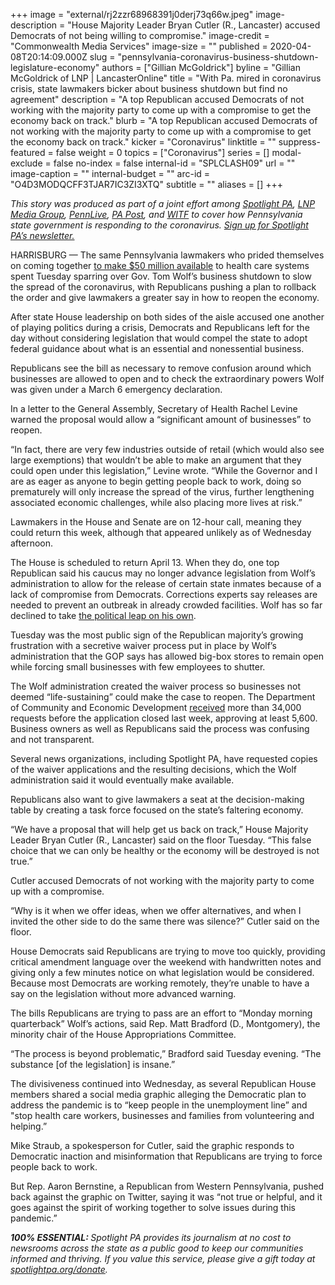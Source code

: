 +++
image = "external/rj2zzr68968391j0derj73q66w.jpeg"
image-description = "House Majority Leader Bryan Cutler (R., Lancaster) accused Democrats of not being willing to compromise."
image-credit = "Commonwealth Media Services"
image-size = ""
published = 2020-04-08T20:14:09.000Z
slug = "pennsylvania-coronavirus-business-shutdown-legislature-economy"
authors = ["Gillian McGoldrick"]
byline = "Gillian McGoldrick of LNP | LancasterOnline"
title = "With Pa. mired in coronavirus crisis, state lawmakers bicker about business shutdown but find no agreement"
description = "A top Republican accused Democrats of not working with the majority party to come up with a compromise to get the economy back on track."
blurb = "A top Republican accused Democrats of not working with the majority party to come up with a compromise to get the economy back on track."
kicker = "Coronavirus"
linktitle = ""
suppress-featured = false
weight = 0
topics = ["Coronavirus"]
series = []
modal-exclude = false
no-index = false
internal-id = "SPLCLASH09"
url = ""
image-caption = ""
internal-budget = ""
arc-id = "O4D3MODQCFF3TJAR7IC3ZI3XTQ"
subtitle = ""
aliases = []
+++

<i>This story was produced as part of a joint effort among </i><a href="https://lesspage.com/"><i>Spotlight PA</i></a><i>, </i><a href="https://lancasteronline.com/"><i>LNP Media Group</i></a><i>, </i><a href="https://www.pennlive.com/"><i>PennLive</i></a><i>, </i><a href="https://papost.org/"><i>PA Post</i></a><i>, and </i><a href="https://www.witf.org/"><i>WITF</i></a><i> to cover how Pennsylvania state government is responding to the coronavirus. </i><a href="https://lesspage.com/newsletters"><i>Sign up for Spotlight PA’s newsletter.</i></a>

HARRISBURG — The same Pennsylvania lawmakers who prided themselves on coming together <a href="https://lesspage.com/news/2020/03/pennsylvania-coronavirus-emergency-funding-fifty-million-masks-vents/">to make $50 million available</a> to health care systems spent Tuesday sparring over Gov. Tom Wolf’s business shutdown to slow the spread of the coronavirus, with Republicans pushing a plan to rollback the order and give lawmakers a greater say in how to reopen the economy.

After state House leadership on both sides of the aisle accused one another of playing politics during a crisis, Democrats and Republicans left for the day without considering legislation that would compel the state to adopt federal guidance about what is an essential and nonessential business.

Republicans see the bill as necessary to remove confusion around which businesses are allowed to open and to check the extraordinary powers Wolf was given under a March 6 emergency declaration.

In a letter to the General Assembly, Secretary of Health Rachel Levine warned the proposal would allow a “significant amount of businesses” to reopen.

“In fact, there are very few industries outside of retail (which would also see large exemptions) that wouldn’t be able to make an argument that they could open under this legislation,” Levine wrote. “While the Governor and I are as eager as anyone to begin getting people back to work, doing so prematurely will only increase the spread of the virus, further lengthening associated economic challenges, while also placing more lives at risk.”

<script src="https://lesspage.com/embed.js" async></script><div data-spl-embed-version="1" data-spl-src="https://lesspage.com/embeds/donate/"></div>


Lawmakers in the House and Senate are on 12-hour call, meaning they could return this week, although that appeared unlikely as of Wednesday afternoon.

The House is scheduled to return April 13. When they do, one top Republican said his caucus may no longer advance legislation from Wolf’s administration to allow for the release of certain state inmates because of a lack of compromise from Democrats. Corrections experts say releases are needed to prevent an outbreak in already crowded facilities. Wolf has so far declined to take <a href="https://lesspage.com/news/2020/04/pennsylvania-coronavirus-prison-releases-tom-wolf/">the political leap on his own</a>.

Tuesday was the most public sign of the Republican majority’s growing frustration with a secretive waiver process put in place by Wolf’s administration that the GOP says has allowed big-box stores to remain open while forcing small businesses with few employees to shutter.

The Wolf administration created the waiver process so businesses not deemed “life-sustaining” could make the case to reopen. The Department of Community and Economic Development <a href="https://lesspage.com/news/2020/04/pennsylvania-coronavirus-business-waivers-life-sustaining-application-close/" target="_blank">received</a> more than 34,000 requests before the application closed last week, approving at least 5,600. Business owners as well as Republicans said the process was confusing and not transparent.

Several news organizations, including Spotlight PA, have requested copies of the waiver applications and the resulting decisions, which the Wolf administration said it would eventually make available.

Republicans also want to give lawmakers a seat at the decision-making table by creating a task force focused on the state’s faltering economy.

“We have a proposal that will help get us back on track,” House Majority Leader Bryan Cutler (R., Lancaster) said on the floor Tuesday. “This false choice that we can only be healthy or the economy will be destroyed is not true.”

Cutler accused Democrats of not working with the majority party to come up with a compromise.

“Why is it when we offer ideas, when we offer alternatives, and when I invited the other side to do the same there was silence?” Cutler said on the floor.

<script src="https://lesspage.com/embed.js" async></script><div data-spl-embed-version="1" data-spl-src="https://lesspage.com/embeds/newsletter/"></div>


House Democrats said Republicans are trying to move too quickly, providing critical amendment language over the weekend with handwritten notes and giving only a few minutes notice on what legislation would be considered. Because most Democrats are working remotely, they’re unable to have a say on the legislation without more advanced warning.

The bills Republicans are trying to pass are an effort to “Monday morning quarterback” Wolf’s actions, said Rep. Matt Bradford (D., Montgomery), the minority chair of the House Appropriations Committee.

“The process is beyond problematic,” Bradford said Tuesday evening. “The substance [of the legislation] is insane.”

The divisiveness continued into Wednesday, as several Republican House members shared a social media graphic alleging the Democratic plan to address the pandemic is to “keep people in the unemployment line” and "stop health care workers, businesses and families from volunteering and helping.”

Mike Straub, a spokesperson for Cutler, said the graphic responds to Democratic inaction and misinformation that Republicans are trying to force people back to work.

But Rep. Aaron Bernstine, a Republican from Western Pennsylvania, pushed back against the graphic on Twitter, saying it was “not true or helpful, and it goes against the spirit of working together to solve issues during this pandemic.”

<i><b>100% ESSENTIAL: </b></i><i>Spotlight PA provides its journalism at no cost to newsrooms across the state as a public good to keep our communities informed and thriving. If you value this service, please give a gift today at </i><a href="https://lesspage.com/donate"><i>spotlightpa.org/donate</i></a><i>.</i>

<script src="https://lesspage.com/embed.js" async></script><div data-spl-embed-version="1" data-spl-src="https://lesspage.com/embeds/tips/?tip_text=Do%20you%20have%20a%20tip%20about%20%3Cb%3Ehow%20Pa.'s%20government%20is%20responding%20to%20the%20coronavirus%3C%2Fb%3E%3F%20Tell%20us."></div>
